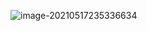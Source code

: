 ![image-20210517235336634](https://cdn.jsdelivr.net/gh/yanzhenxing123/blogImg@master/typora202105/17/235337-221065.png)
